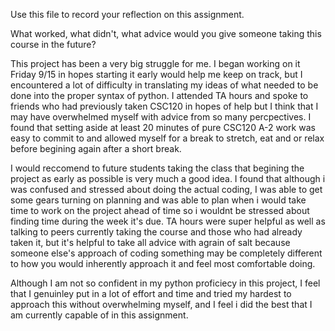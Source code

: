 Use this file to record your reflection on this assignment. 

What worked, what didn't, what advice would you give someone taking this course in the future?


This project has been a very big struggle for me. I began working on it Friday 9/15 in hopes starting it early would help me keep on track, but I encountered a lot of difficulty in translating my ideas of what needed to be done into the proper syntax of python. I attended TA hours and spoke to friends who had previously taken CSC120 in hopes of help but I think that I may have overwhelmed myself with advice from so many percpectives. I found that setting aside at least 20 minutes of pure CSC120 A-2 work was easy to commit to and allowed myself for a break to stretch, eat and or relax before begining again after a short break. 

I would reccomend to future students taking the class that begining the project as early as possible is very much a good idea. I found that although i was confused and stressed about doing the actual coding, I was able to get some gears turning on planning and was able to plan when i would take time to work on the project ahead of time so i wouldnt be stressed about finding time during the week it's due. TA hours were super helpful as well as talking to peers currently taking the course and those who had already taken it, but it's helpful to take all advice with agrain of salt because someone else's approach of coding something may be completely different to how you would inherently approach it and feel most comfortable doing. 

Although I am not so confident in my python proficiecy in this project, I feel that I genuinley put in a lot of effort and time and
tried my hardest to approach this without overwhelming myself, and I feel i did the best that I am currently capable of in this assignment.

